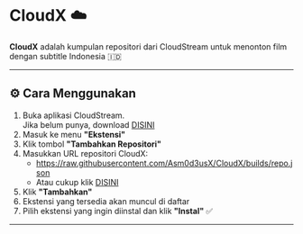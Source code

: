 # CloudX ☁️

**CloudX** adalah kumpulan repositori dari CloudStream untuk menonton film dengan subtitle Indonesia 🇮🇩  

---

## ⚙️ Cara Menggunakan

1. Buka aplikasi CloudStream.  
   Jika belum punya, download [DISINI](https://github.com/recloudstream/cloudstream/releases)  
2. Masuk ke menu **"Ekstensi"**  
3. Klik tombol **"Tambahkan Repositori"**  
4. Masukkan URL repositori CloudX:  
   - https://raw.githubusercontent.com/Asm0d3usX/CloudX/builds/repo.json  
   - Atau cukup klik [DISINI](https://shorturl.at/pxQ8q)  
5. Klik **"Tambahkan"**  
6. Ekstensi yang tersedia akan muncul di daftar  
7. Pilih ekstensi yang ingin diinstal dan klik **"Instal"** ✅

---
